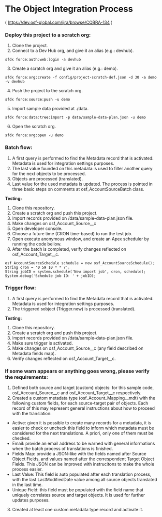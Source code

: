 # The Object Integration Process
( https://dev.osf-global.com/jira/browse/COBRA-134 )

### Deploy this project to a scratch org:
1) Clone the project.
2) Connect to a Dev Hub org, and give it an alias (e.g.: devhub).
```
sfdx force:auth:web:login -a devhub
```
3) Create a scratch org and give it an alias (e.g.: demo).
```
sfdx force:org:create -f config/project-scratch-def.json -d 30 -a demo -v devhub
```
4) Push the project to the scratch org.
```
sfdx force:source:push -u demo
```
5) Import sample data provided at ./data.
```
sfdx force:data:tree:import -p data/sample-data-plan.json -u demo
```
6) Open the scratch org.
```
sfdx force:org:open -u demo
```

### Batch flow:
1) A first query is performed to find the Metadata record that is activated. Metadata is used for integration settings purposes.
2) The last value founded on this metadata is used to filter another query for the next objects to be processed.
3) Objects are processed (translated).
4) Last value for the used metadata is updated. 
The process is pointed in three basic steps on comments at osf_AccountSourceBatch class.

**Testing:**
1) Clone this repository.
2) Create a scratch org and push this project.
3) Import records provided on /data/sample-data-plan.json file.
4) Make changes on osf_Account_Source__c
5) Open developer console.
6) Choose a future time (CRON time-based) to run the test job.
7) Open execute anonymous window, and create an Apex scheduler by running the code bellow.
8) After the batch is completed, verify changes reflected on osf_Account_Target__c.

```
osf_AccountSourceSchedule schedule = new osf_AccountSourceSchedule();
String cron = '0 59 10 * * ?';
String jobID = system.schedule('New import job', cron, schedule);
System.debug('Schedule job ID: ' + jobID);
```

### Trigger flow:
1) A first query is performed to find the Metadata record that is activated. Metadata is used for integration settings purposes.
2) The triggered sobject (Trigger.new) is processed (translated).

**Testing:**
1) Clone this repository.
2) Create a scratch org and push this project.
3) Import records provided on /data/sample-data-plan.json file.
4) Make sure trigger is activated.
5) Make changes on osf_Account_Source__c (any field described on Metadata fields map).
6) Verify changes reflected on osf_Account_Target__c.

### If some warn appears or anything goes wrong, please verify the requirements:
1) Defined both source and target (custom) objects: for this sample code, osf_Account_Source__c and osf_Account_Target__c respectively.
2) Created a custom metadata type (osf_Account_Mapping__mdt) with the following custom fields, for each source-target pair of objects. Each record of this may represent general instructions about how to proceed with the translation:
- Active: given it is possible to create many records for a metadata, it is easier to check or uncheck this field to inform which metadata must be considered for the next translations. A priori, only one of them must be checked.
- Email: provide an email address to be warned with general informations when the batch process of translations is finished.
- Fields Map: provide a JSON-like with the fields named after Source Object Fields, and values named after the correspondent Target Object Fields. This JSON can be improved with instrucitons to make the whole process easier.
- Last Value: This field is auto populated after each translation process, with the last LastModifiedDate value among all source objects translated in the last time.
- Unique Field: this field must be populated with the field name that uniquely correlates source and target objects. It is used for further updates purposes.
3) Created at least one custom metadata type record and activate it.





<!--
# Salesforce App

This guide helps Salesforce developers who are new to Visual Studio Code go from zero to a deployed app using Salesforce Extensions for VS Code and Salesforce CLI.

## Part 1: Choosing a Development Model

There are two types of developer processes or models supported in Salesforce Extensions for VS Code and Salesforce CLI. These models are explained below. Each model offers pros and cons and is fully supported.

### Package Development Model

The package development model allows you to create self-contained applications or libraries that are deployed to your org as a single package. These packages are typically developed against source-tracked orgs called scratch orgs. This development model is geared toward a more modern type of software development process that uses org source tracking, source control, and continuous integration and deployment.

If you are starting a new project, we recommend that you consider the package development model. To start developing with this model in Visual Studio Code, see [Package Development Model with VS Code](https://forcedotcom.github.io/salesforcedx-vscode/articles/user-guide/package-development-model). For details about the model, see the [Package Development Model](https://trailhead.salesforce.com/en/content/learn/modules/sfdx_dev_model) Trailhead module.

If you are developing against scratch orgs, use the command `SFDX: Create Project` (VS Code) or `sfdx force:project:create` (Salesforce CLI)  to create your project. If you used another command, you might want to start over with that command.

When working with source-tracked orgs, use the commands `SFDX: Push Source to Org` (VS Code) or `sfdx force:source:push` (Salesforce CLI) and `SFDX: Pull Source from Org` (VS Code) or `sfdx force:source:pull` (Salesforce CLI). Do not use the `Retrieve` and `Deploy` commands with scratch orgs.

### Org Development Model

The org development model allows you to connect directly to a non-source-tracked org (sandbox, Developer Edition (DE) org, Trailhead Playground, or even a production org) to retrieve and deploy code directly. This model is similar to the type of development you have done in the past using tools such as Force.com IDE or MavensMate.

To start developing with this model in Visual Studio Code, see [Org Development Model with VS Code](https://forcedotcom.github.io/salesforcedx-vscode/articles/user-guide/org-development-model). For details about the model, see the [Org Development Model](https://trailhead.salesforce.com/content/learn/modules/org-development-model) Trailhead module.

If you are developing against non-source-tracked orgs, use the command `SFDX: Create Project with Manifest` (VS Code) or `sfdx force:project:create --manifest` (Salesforce CLI) to create your project. If you used another command, you might want to start over with this command to create a Salesforce DX project.

When working with non-source-tracked orgs, use the commands `SFDX: Deploy Source to Org` (VS Code) or `sfdx force:source:deploy` (Salesforce CLI) and `SFDX: Retrieve Source from Org` (VS Code) or `sfdx force:source:retrieve` (Salesforce CLI). The `Push` and `Pull` commands work only on orgs with source tracking (scratch orgs).

## The `sfdx-project.json` File

The `sfdx-project.json` file contains useful configuration information for your project. See [Salesforce DX Project Configuration](https://developer.salesforce.com/docs/atlas.en-us.sfdx_dev.meta/sfdx_dev/sfdx_dev_ws_config.htm) in the _Salesforce DX Developer Guide_ for details about this file.

The most important parts of this file for getting started are the `sfdcLoginUrl` and `packageDirectories` properties.

The `sfdcLoginUrl` specifies the default login URL to use when authorizing an org.

The `packageDirectories` filepath tells VS Code and Salesforce CLI where the metadata files for your project are stored. You need at least one package directory set in your file. The default setting is shown below. If you set the value of the `packageDirectories` property called `path` to `force-app`, by default your metadata goes in the `force-app` directory. If you want to change that directory to something like `src`, simply change the `path` value and make sure the directory you’re pointing to exists.

```json
"packageDirectories" : [
    {
      "path": "force-app",
      "default": true
    }
]
```

## Part 2: Working with Source

For details about developing against scratch orgs, see the [Package Development Model](https://trailhead.salesforce.com/en/content/learn/modules/sfdx_dev_model) module on Trailhead or [Package Development Model with VS Code](https://forcedotcom.github.io/salesforcedx-vscode/articles/user-guide/package-development-model).

For details about developing against orgs that don’t have source tracking, see the [Org Development Model](https://trailhead.salesforce.com/content/learn/modules/org-development-model) module on Trailhead or [Org Development Model with VS Code](https://forcedotcom.github.io/salesforcedx-vscode/articles/user-guide/org-development-model).

## Part 3: Deploying to Production

Don’t deploy your code to production directly from Visual Studio Code. The deploy and retrieve commands do not support transactional operations, which means that a deployment can fail in a partial state. Also, the deploy and retrieve commands don’t run the tests needed for production deployments. The push and pull commands are disabled for orgs that don’t have source tracking, including production orgs.

Deploy your changes to production using [packaging](https://developer.salesforce.com/docs/atlas.en-us.sfdx_dev.meta/sfdx_dev/sfdx_dev_dev2gp.htm) or by [converting your source](https://developer.salesforce.com/docs/atlas.en-us.sfdx_cli_reference.meta/sfdx_cli_reference/cli_reference_force_source.htm#cli_reference_convert) into metadata format and using the [metadata deploy command](https://developer.salesforce.com/docs/atlas.en-us.sfdx_cli_reference.meta/sfdx_cli_reference/cli_reference_force_mdapi.htm#cli_reference_deploy).
-->
